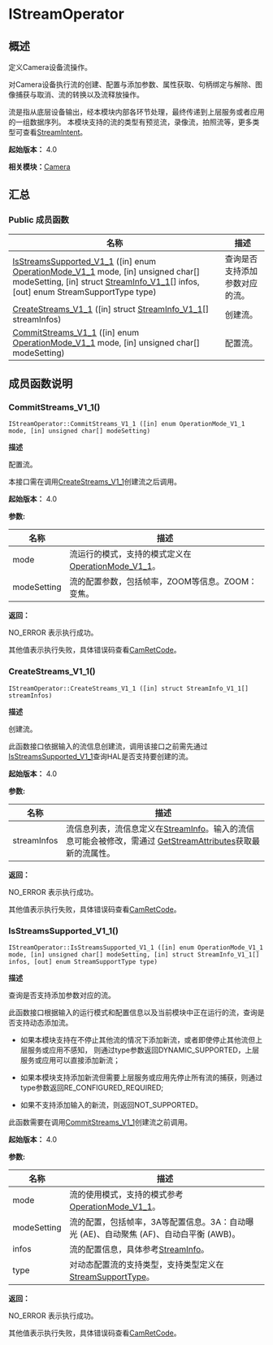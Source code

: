# IStreamOperator


## 概述

定义Camera设备流操作。

对Camera设备执行流的创建、配置与添加参数、属性获取、句柄绑定与解除、图像捕获与取消、流的转换以及流释放操作。

流是指从底层设备输出，经本模块内部各环节处理，最终传递到上层服务或者应用的一组数据序列。 本模块支持的流的类型有预览流，录像流，拍照流等，更多类型可查看[StreamIntent](_camera_v10.md#streamintent)。

**起始版本：** 4.0

**相关模块：**[Camera](_camera_v11.md)


## 汇总


### Public 成员函数

| 名称 | 描述 | 
| -------- | -------- |
| [IsStreamsSupported_V1_1](#isstreamssupported_v1_1) ([in] enum [OperationMode_V1_1](_camera_v11.md#operationmode_v1_1) mode, [in] unsigned char[] modeSetting, [in] struct [StreamInfo_V1_1](_stream_info___v1__1_v11.md)[] infos, [out] enum StreamSupportType type) | 查询是否支持添加参数对应的流。 | 
| [CreateStreams_V1_1](#createstreams_v1_1) ([in] struct [StreamInfo_V1_1](_stream_info___v1__1_v11.md)[] streamInfos) | 创建流。 | 
| [CommitStreams_V1_1](#commitstreams_v1_1) ([in] enum [OperationMode_V1_1](_camera_v11.md#operationmode_v1_1) mode, [in] unsigned char[] modeSetting) | 配置流。 | 


## 成员函数说明


### CommitStreams_V1_1()

```
IStreamOperator::CommitStreams_V1_1 ([in] enum OperationMode_V1_1 mode, [in] unsigned char[] modeSetting)
```

**描述**

配置流。

本接口需在调用[CreateStreams_V1_1](#createstreams_v1_1)创建流之后调用。

**起始版本：** 4.0

**参数:**

| 名称 | 描述 | 
| -------- | -------- |
| mode | 流运行的模式，支持的模式定义在[OperationMode_V1_1](_camera_v11.md#operationmode_v1_1)。 | 
| modeSetting | 流的配置参数，包括帧率，ZOOM等信息。ZOOM：变焦。 | 

**返回：**

NO_ERROR 表示执行成功。

其他值表示执行失败，具体错误码查看[CamRetCode](_camera_v10.md#camretcode)。


### CreateStreams_V1_1()

```
IStreamOperator::CreateStreams_V1_1 ([in] struct StreamInfo_V1_1[] streamInfos)
```

**描述**

创建流。

此函数接口依据输入的流信息创建流，调用该接口之前需先通过[IsStreamsSupported_V1_1](#isstreamssupported_v1_1)查询HAL是否支持要创建的流。

**起始版本：** 4.0

**参数:**

| 名称 | 描述 | 
| -------- | -------- |
| streamInfos | 流信息列表，流信息定义在[StreamInfo](_stream_info___v1__1_v11.md)。输入的流信息可能会被修改，需通过 [GetStreamAttributes](interface_i_stream_operator_v10.md#getstreamattributes)获取最新的流属性。 | 

**返回：**

NO_ERROR 表示执行成功。

其他值表示执行失败，具体错误码查看[CamRetCode](_camera_v10.md#camretcode)。


### IsStreamsSupported_V1_1()

```
IStreamOperator::IsStreamsSupported_V1_1 ([in] enum OperationMode_V1_1 mode, [in] unsigned char[] modeSetting, [in] struct StreamInfo_V1_1[] infos, [out] enum StreamSupportType type)
```

**描述**

查询是否支持添加参数对应的流。

此函数接口根据输入的运行模式和配置信息以及当前模块中正在运行的流，查询是否支持动态添加流。

- 如果本模块支持在不停止其他流的情况下添加新流，或者即使停止其他流但上层服务或应用不感知， 则通过type参数返回DYNAMIC_SUPPORTED，上层服务或应用可以直接添加新流；

- 如果本模块支持添加新流但需要上层服务或应用先停止所有流的捕获，则通过type参数返回RE_CONFIGURED_REQUIRED;

- 如果不支持添加输入的新流，则返回NOT_SUPPORTED。

此函数需要在调用[CommitStreams_V1_1](#commitstreams_v1_1)创建流之前调用。

**起始版本：** 4.0

**参数:**

| 名称 | 描述 | 
| -------- | -------- |
| mode | 流的使用模式，支持的模式参考[OperationMode_V1_1](_camera_v11.md#operationmode_v1_1)。 | 
| modeSetting | 流的配置，包括帧率，3A等配置信息。3A：自动曝光 (AE)、自动聚焦 (AF)、自动白平衡 (AWB)。 | 
| infos | 流的配置信息，具体参考[StreamInfo](_stream_info___v1__1_v11.md)。 | 
| type | 对动态配置流的支持类型，支持类型定义在[StreamSupportType](_camera_v10.md#streamsupporttype)。 | 

**返回：**

NO_ERROR 表示执行成功。

其他值表示执行失败，具体错误码查看[CamRetCode](_camera_v10.md#camretcode)。
